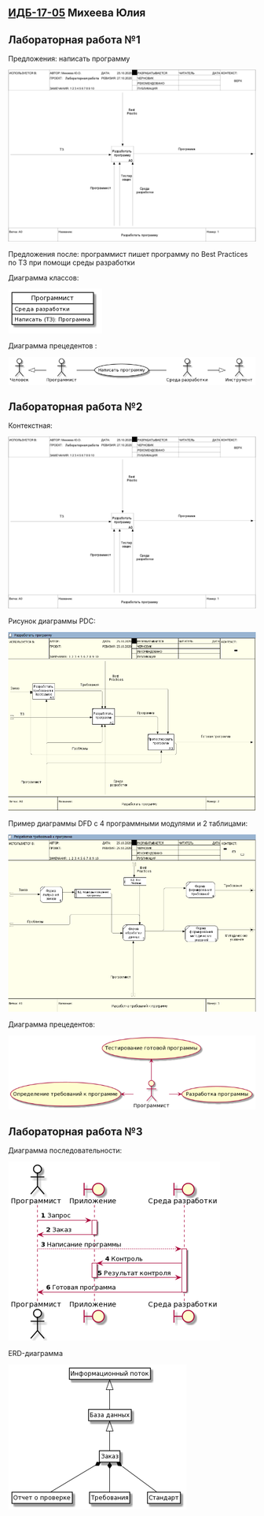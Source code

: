 
## [ИДБ-17-05](https://github.com/stankin/design-part-1/wiki/list-idb-17-05) Михеева Юлия

## Лабораторная работа №1

Предложения: написать программу

![None](https://github.com/juliamikheeva/Mikheeva.github.io/blob/master/laba1/01_A0.png)

Предложения после: программист пишет программу по Best Practices по ТЗ при помощи среды разработки

Диаграмма классов: 

![None](https://github.com/juliamikheeva/Mikheeva.github.io/blob/master/laba1/class%20diagram.png)

Диаграмма прецедентов : 

![None](https://github.com/juliamikheeva/Mikheeva.github.io/blob/master/laba1/usecase%20dia.png)


## Лабораторная работа №2

Контекстная:

![None](https://github.com/juliamikheeva/Mikheeva.github.io/blob/master/laba1/01_A0.png)

Рисунок диаграммы PDC:

![None](https://github.com/juliamikheeva/Mikheeva.github.io/blob/master/laba2/PDC1.PNG)

Пример диаграммы DFD с 4 программными модулями и 2 таблицами:

![None](https://github.com/juliamikheeva/Mikheeva.github.io/blob/master/laba2/dfd.PNG)

Диаграмма прецедентов:

![None](https://github.com/juliamikheeva/Mikheeva.github.io/blob/master/laba2/диаграмма.png)


## Лабораторная работа №3

Диаграмма последовательности:

![None](https://github.com/juliamikheeva/Mikheeva.github.io/blob/master/laba3/диаграмма%202.png)

ERD-диаграмма 

![None](https://github.com/juliamikheeva/Mikheeva.github.io/blob/master/laba3/erd.png)
